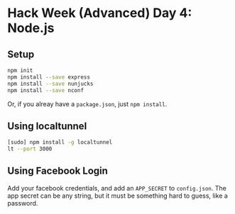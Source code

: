 # Hack Week (Advanced) Day 4: Node.js

## Setup

```sh
npm init
npm install --save express
npm install --save nunjucks
npm install --save nconf
```

Or, if you alreay have a `package.json`, just `npm install`.

## Using localtunnel
```sh
[sudo] npm install -g localtunnel
lt --port 3000
```

## Using Facebook Login
Add your facebook credentials, and add an `APP_SECRET` to `config.json`. The app
secret can be any string, but it must be something hard to guess, like a
password.
